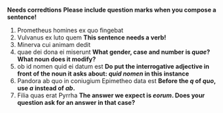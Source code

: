 **Needs corredtions**
**Please include question marks when you compose a sentence!**

1. Prometheus homines ex quo fingebat
2. Vulvanus ex luto quem **This sentence needs a verb!**
3. Minerva cui animam dedit
4. quae dei dona ei miserunt **What gender, case and number is *quae*?  What noun does it modify?**
5. ob id nomen quid ei datum est **Do put the interrogative adjective in front of the noun it asks about:  *quid nomen* in this instance**
6. Pandora ab quo in coniugium Epimetheo data est **Before the *q* of *quo*, use *a* instead of *ab*.**
7. Filia quas erat Pyrrha **The answer we expect is *eorum*.  Does your question ask for an answer in that case?**
